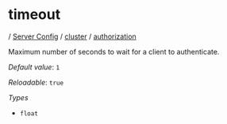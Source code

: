 # timeout

/ [Server Config](/ref/config/index.md) / [cluster](/ref/config/cluster/index.md) / [authorization](/ref/config/cluster/authorization/index.md) 

Maximum number of seconds to wait for a client to authenticate.

*Default value*: `1`

*Reloadable*: `true`

*Types*

- `float`


